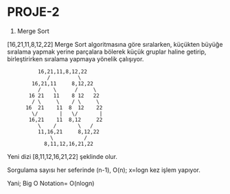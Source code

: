 # PROJE-2

1. Merge Sort

[16,21,11,8,12,22] Merge Sort algoritmasına göre sıralarken, küçükten büyüğe sıralama yapmak yerine parçalara bölerek küçük gruplar haline getirip, birleştirirken sıralama yapmaya yönelik  çalışıyor.

              16,21,11,8,12,22
                 /         \
            16,21,11     8,12,22
              /    \      /     \
           16 21   11    8 12   22
            / \     \    / \     \
          16  21    11  8  12    22
            \/       |   \/       |
           16,21    11  8,12     22
              \    /       \   /
              11,16,21     8,12,22
                  \          /
                8,11,12,16,21,22

Yeni dizi [8,11,12,16,21,22] şeklinde olur.

Sorgulama sayısı her seferinde (n-1), O(n);
x=logn kez işlem yapıyor. 

Yani;
   Big O Notation= O(nlogn)
